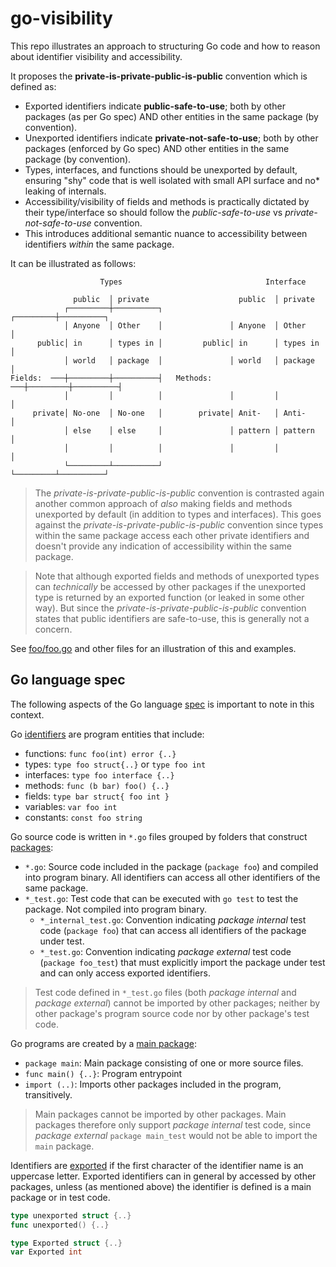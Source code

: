# go-visibility

This repo illustrates an approach to structuring Go code and how to reason about
identifier visibility and accessibility.

It proposes the **private-is-private-public-is-public** convention which is defined as:
- Exported identifiers indicate **public-safe-to-use**; both by other packages (as per Go spec) AND other entities in the same package (by convention).
- Unexported identifiers indicate **private-not-safe-to-use**; both by other packages (enforced by Go spec) AND other entities in the same package (by convention).
- Types, interfaces, and functions should be unexported by default, ensuring "shy" code that is well isolated with small API surface and no* leaking of internals.
- Accessibility/visibility of fields and methods is practically dictated by their type/interface so should follow the _public-safe-to-use_ vs _private-not-safe-to-use_ convention.
- This introduces additional semantic nuance to accessibility between identifiers _within_ the same package.

It can be illustrated as follows:
```
                    Types                                Interface

              public  │ private                    public  │ private
            ┌─────────┼──────────┐               ┌─────────┼──────────┐
            │ Anyone  │ Other    │               │ Anyone  │ Other    │
      public│ in      │ types in │         public│ in      │ types in │
            │ world   │ package  │               │ world   │ package  │
Fields:  ───┼─────────┼──────────┤   Methods: ───┼─────────┼──────────┤
            │         │          │               │         │          │
     private│ No-one  │ No-one   │        private│ Anit-   │ Anti-    │
            │ else    │ else     │               │ pattern │ pattern  │
            │         │          │               │         │          │
            └─────────┴──────────┘               └─────────┴──────────┘
```

> The _private-is-private-public-is-public_ convention is contrasted again another 
> common approach of _also_ making fields and methods unexported by default (in addition to types and interfaces). 
> This goes against the _private-is-private-public-is-public_ convention
> since types within the same package access each other private identifiers and doesn't
> provide any indication of accessibility within the same package.

> Note that although exported fields and methods of unexported types can _technically_ be accessed by other packages
> if the unexported type is returned by an exported function (or leaked in some other way). 
> But since the _private-is-private-public-is-public_ convention states that public identifiers are safe-to-use,
> this is generally not a concern.

See [foo/foo.go](foo/foo.go) and other files for an illustration of this and examples.


## Go language spec

The following aspects of the Go language [spec](https://go.dev/ref/spec) is important to note in this context.

Go [identifiers](https://go.dev/ref/spec#Identifiers) are program entities that include:
- functions: `func foo(int) error {..}`
- types: `type foo struct{..}` or `type foo int`
- interfaces: `type foo interface {..}`
- methods: `func (b bar) foo() {..}`
- fields: `type bar struct{ foo int }`
- variables: `var foo int`
- constants: `const foo string`

Go source code is written in `*.go` files grouped by folders that construct [packages](https://go.dev/ref/spec#Packages):
- `*.go`: Source code included in the package (`package foo`) and compiled into program binary. All identifiers can access all other identifiers of the same package.
- `*_test.go`: Test code that can be executed with `go test` to test the package. Not compiled into program binary.
  - `*_internal_test.go`: Convention indicating _package internal_ test code (`package foo`) that can access all identifiers of the package under test.
  - `*_test.go`: Convention indicating _package external_ test code (`package foo_test`) that must explicitly import the package under test and can only access exported identifiers.

> Test code defined in `*_test.go` files (both _package internal_ and _package external_) cannot be imported
> by other packages; neither by other package's program source code nor by other package's test code.

Go programs are created by a [main package](https://go.dev/ref/spec#Program_execution):
- `package main`: Main package consisting of one or more source files.
- `func main() {..}`: Program entrypoint
- `import (..)`: Imports other packages included in the program, transitively.

> Main packages cannot be imported by other packages. 
> Main packages therefore only support _package internal_ test code, 
> since _package external_ `package main_test` would not be able to import the `main` package.

Identifiers are [exported](https://go.dev/ref/spec#Exported_identifiers) if 
the first character of the identifier name is an uppercase letter.
Exported identifiers can in general by accessed by other packages, unless (as mentioned above) the
identifier is defined is a main package or in test code.
```go
type unexported struct {..}
func unexported() {..}

type Exported struct {..}
var Exported int
```




